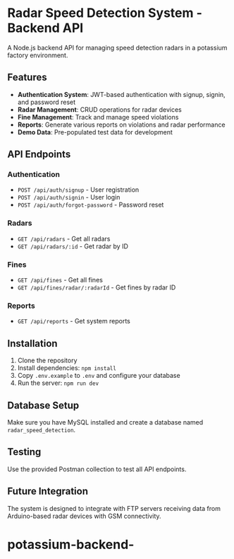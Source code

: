 # Radar Speed Detection System - Backend API

A Node.js backend API for managing speed detection radars in a potassium factory environment.

## Features

- **Authentication System**: JWT-based authentication with signup, signin, and password reset
- **Radar Management**: CRUD operations for radar devices
- **Fine Management**: Track and manage speed violations
- **Reports**: Generate various reports on violations and radar performance
- **Demo Data**: Pre-populated test data for development

## API Endpoints

### Authentication
- `POST /api/auth/signup` - User registration
- `POST /api/auth/signin` - User login
- `POST /api/auth/forgot-password` - Password reset

### Radars
- `GET /api/radars` - Get all radars
- `GET /api/radars/:id` - Get radar by ID

### Fines
- `GET /api/fines` - Get all fines
- `GET /api/fines/radar/:radarId` - Get fines by radar ID

### Reports
- `GET /api/reports` - Get system reports

## Installation

1. Clone the repository
2. Install dependencies: `npm install`
3. Copy `.env.example` to `.env` and configure your database
4. Run the server: `npm run dev`

## Database Setup

Make sure you have MySQL installed and create a database named `radar_speed_detection`.

## Testing

Use the provided Postman collection to test all API endpoints.

## Future Integration

The system is designed to integrate with FTP servers receiving data from Arduino-based radar devices with GSM connectivity.
# potassium-backend-
